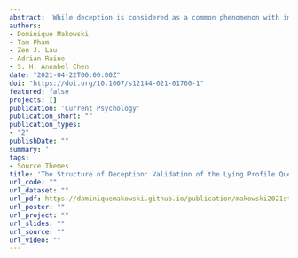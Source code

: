 ```yaml
---
abstract: 'While deception is considered as a common phenomenon with important implications, its conceptualization and study as a dispositional trait is under-represented in the literature. Critically, and despite scientific evidence supporting the existence of individual differences in lying, a validated measure of dispositional deception is still lacking. This study aims to explore the structure of dispositional deception by developing and validating a short and reliable 16-item questionnaire to characterize the lying pattern of individuals. Our findings suggest the existence of four distinct latent dimensions to lying, namely frequency, ability, negativity, and contextuality. We establish the convergent validity of our measure of lying by showing significant relationships with social desirability, malevolent traits, cognitive control deficits, normal and pathological personality traits, as well as demographic variables such as sex, age, and religiosity. Overall, the present study introduces a general framework to understanding deception as a dispositional trait which future deception studies can build on, accounting for the inter-individual variability in lying.'
authors:
- Dominique Makowski
- Tam Pham
- Zen J. Lau
- Adrian Raine
- S. H. Annabel Chen
date: "2021-04-22T00:00:00Z"
doi: "https://doi.org/10.1007/s12144-021-01760-1"
featured: false
projects: []
publication: 'Current Psychology'
publication_short: ""
publication_types:
- "2"
publishDate: ""
summary: ''
tags:
- Source Themes
title: 'The Structure of Deception: Validation of the Lying Profile Questionnaire'
url_code: ""
url_dataset: ""
url_pdf: https://dominiquemakowski.github.io/publication/makowski2021structure/makowski2021structure.pdf
url_poster: ""
url_project: ""
url_slides: ""
url_source: ""
url_video: ""
---
```

